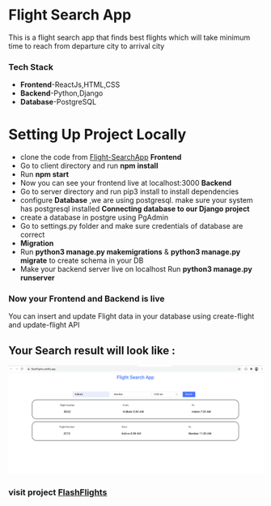 # Flight Search App
This is a flight search app that finds best flights which will take minimum time to reach from departure city to arrival city
### Tech Stack
* **Frontend**-ReactJs,HTML,CSS
* **Backend**-Python,Django
* **Database**-PostgreSQL

# Setting Up Project Locally 
* clone the code from [Flight-SearchApp](https://github.com/imshivndra/Flight-SearchApp)
**Frontend**
* Go to client directory and run **npm install**
* Run **npm start**
* Now you can see your frontend live at localhost:3000 
**Backend**
* Go to server directory and run pip3 install to install dependencies
* configure **Database** ,we are using postgresql. make sure your system has postgresql installed 
 **Connecting database to our Django project**
 * create a database in postgre using PgAdmin
 * Go to settings.py folder and make sure credentials of database are correct
 * **Migration**
 * Run **python3 manage.py makemigrations** & **python3 manage.py migrate**  to create schema in your DB
 * Make your backend server live on localhost Run **python3 manage.py runserver**
 
 ### Now your Frontend and Backend is  live
 You can insert and update Flight data in your database using create-flight  and update-flight API
  ## Your Search result will look like : 
  ![Front end view](https://github.com/imshivndra/Flight-SearchApp/blob/master/FligtAppSS.png?raw=true)
  ### visit project [FlashFlights](https://flashflights.netlify.app/)
  
 



